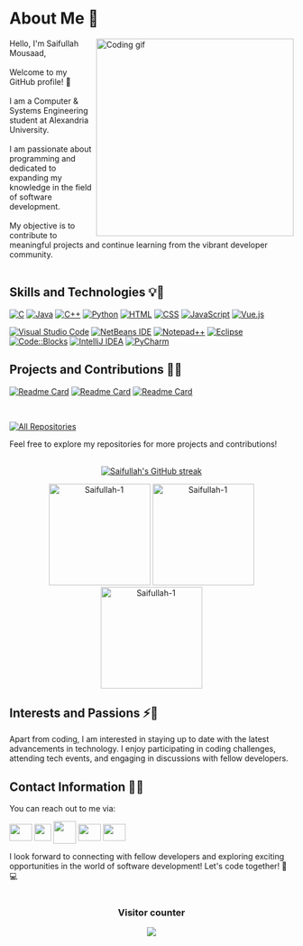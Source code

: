 # About Me 👋
<p>
 <img align="right" width="350" src="https://github.com/alsiam/alsiam/blob/main/assets/programmer.gif" alt="Coding gif" />
</p>
Hello, I'm Saifullah Mousaad,<br/><br/>
Welcome to my GitHub profile! 🎉<br/><br/>
I am a Computer & Systems Engineering student at Alexandria University.<br/><br/>
I am passionate about programming and dedicated to expanding my knowledge in the field of software development. <br/><br/>
My objective is to contribute to meaningful projects and continue learning from the vibrant developer community.<br/><br/>

## Skills and Technologies 💡🔧


[![C](https://img.shields.io/badge/-C-00599C?style=for-the-badge&logo=c&logoColor=white)](https://en.wikipedia.org/wiki/C_(programming_language))
[![Java](https://img.shields.io/badge/-Java-orange?style=for-the-badge&logo=java&logoColor=white)](https://www.java.com)
[![C++](https://img.shields.io/badge/-C++-00599C?style=for-the-badge&logo=c%2B%2B&logoColor=white)](https://en.wikipedia.org/wiki/C%2B%2B)
[![Python](https://img.shields.io/badge/-Python-3776AB?style=for-the-badge&logo=python&logoColor=white)](https://www.python.org)
[![HTML](https://img.shields.io/badge/-HTML5-E34F26?style=for-the-badge&logo=html5&logoColor=white)](https://developer.mozilla.org/en-US/docs/Web/HTML)
[![CSS](https://img.shields.io/badge/-CSS-1572B6?style=for-the-badge&logo=css3&logoColor=white)](https://developer.mozilla.org/en-US/docs/Web/CSS)
[![JavaScript](https://img.shields.io/badge/-JavaScript-F7DF1E?style=for-the-badge&logo=javascript&logoColor=black)](https://developer.mozilla.org/en-US/docs/Web/JavaScript)
[![Vue.js](https://img.shields.io/badge/-Vue.js-4FC08D?style=for-the-badge&logo=vue.js&logoColor=white)](https://vuejs.org)

[![Visual Studio Code](https://img.shields.io/badge/-Visual%20Studio%20Code-007ACC?style=for-the-badge&logo=visual-studio-code&logoColor=white)](https://code.visualstudio.com)
[![NetBeans IDE](https://img.shields.io/badge/-NetBeans%20IDE-1B6AC6?style=for-the-badge&logo=apache-netbeans-ide&logoColor=white)](https://netbeans.apache.org)
[![Notepad++](https://img.shields.io/badge/-Notepad++-90E59A?style=for-the-badge&logo=notepad%2B%2B&logoColor=white)](https://notepad-plus-plus.org)
[![Eclipse](https://img.shields.io/badge/-Eclipse-2C2255?style=for-the-badge&logo=eclipse-ide&logoColor=white)](https://www.eclipse.org)
[![Code::Blocks](https://img.shields.io/badge/-Code%3A%3ABlocks-003366?style=for-the-badge&logo=codeblocks&logoColor=white)](http://www.codeblocks.org)
[![IntelliJ IDEA](https://img.shields.io/badge/-IntelliJ%20IDEA-000000?style=for-the-badge&logo=intellij-idea&logoColor=white)](https://www.jetbrains.com/idea/)
[![PyCharm](https://img.shields.io/badge/-PyCharm-000000?style=for-the-badge&logo=pycharm&logoColor=white)](https://www.jetbrains.com/pycharm/)

## Projects and Contributions 🚀🤝

[![Readme Card](https://github-readme-stats.vercel.app/api/pin/?username=Saifullah-1&repo=Numerical-Solver&theme=dark)](https://github.com/Saifullah-1/Numerical-Solver.git)
[![Readme Card](https://github-readme-stats.vercel.app/api/pin/?username=Saifullah-1&repo=DrawingApp&theme=dark)](https://github.com/Saifullah-1/DrawingApp.git)
[![Readme Card](https://github-readme-stats.vercel.app/api/pin/?username=Saifullah-1&repo=Email-Server&theme=dark)](https://github.com/Saifullah-1/Email-Server.git)

<br/>
<p align="left">
  <a href="https://github.com/Saifullah-1?tab=repositories" target="_blank"><img alt="All Repositories" title="All Repositories" src="https://img.shields.io/badge/-All%20Repos-2962FF?style=for-the-badge&logo=koding&logoColor=white"/></a>
</p>
Feel free to explore my repositories for more projects and contributions!
<br/><br/>
<p align="center">
  <a href="https://github.com/Saifullah-1">
    <img src="https://github-readme-streak-stats.herokuapp.com/?user=Saifullah-1&theme=radical&border=7F3FBF&background=0D1117" alt="Saifullah's GitHub streak"/>
  </a>
</p>
<div align="center">
  <img height="180em" src="https://github-readme-stats.vercel.app/api?username=Saifullah-1&show_icons=true&include_all_commits=true&count_private=true&text_color=FFA718&theme=transparent&show_icons=true"
alt="Saifullah-1"/>
  <img height="180em" src="https://github-readme-stats.vercel.app/api/top-langs?username=Saifullah-1&show_icons=true&locale=en&layout=compact&langs_count=20&icon_color=2fcca3&text_color=FFA718&theme=transparent&show_icons=true" alt="Saifullah-1"/>
 <img height="180em" src="https://github-readme-stats.vercel.app/api/wakatime?username=Saifullah_M&theme=dark" alt="Saifullah-1"/>
</div>

## Interests and Passions ⚡🌟

Apart from coding, I am interested in staying up to date with the latest advancements in technology. I enjoy participating in coding challenges, attending tech events, and engaging in discussions with fellow developers. 

## Contact Information 📧📱

You can reach out to me via:

<p align="left">
 <a href="https://www.facebook.com/seif.mous3ad" target="blank"><img align="center" src="https://github.com/rahuldkjain/github-profile-readme-generator/blob/master/src/images/icons/Social/facebook.svg" height="30" width="40" /></a>
 <a href="mailto:siafmosad@gmail.com" target="blank"><img align="center" src="https://cdn-icons-png.flaticon.com/512/5968/5968534.png" height="30" width="30" /></a>
 <a href="https://codeforces.com/profile/Saifullah1" target="blank"><img align="center" src="https://play-lh.googleusercontent.com/zaldniLc2XTBhNlCDR4hcD5bcRYHZ56_lO0yA2Qu-cADShy1_HDWrICSvv0EPTX79WY=w240-h480-rw" height="40" width="40" /></a>
 <a href="https://leetcode.com/Saifullah_M/" target="_blank"><img align="center" src="https://raw.githubusercontent.com/rahuldkjain/github-profile-readme-generator/master/src/images/icons/Social/leet-code.svg" height="30" width="40" /></a>
 <a href="https://www.hackerrank.com/saifullahmosaad?hr_r=1" target="blank"><img align="center" src="https://raw.githubusercontent.com/rahuldkjain/github-profile-readme-generator/master/src/images/icons/Social/hackerrank.svg" height="30" width="40" /></a>
</p>
I look forward to connecting with fellow developers and exploring exciting opportunities in the world of software development! Let's code together! 🚀💻
<br/><br/>

 ### <p align="center">Visitor counter<p>
<p align="center"> 
  <img src="https://profile-counter.glitch.me/Saifullah-1/count.svg" />
</p>

